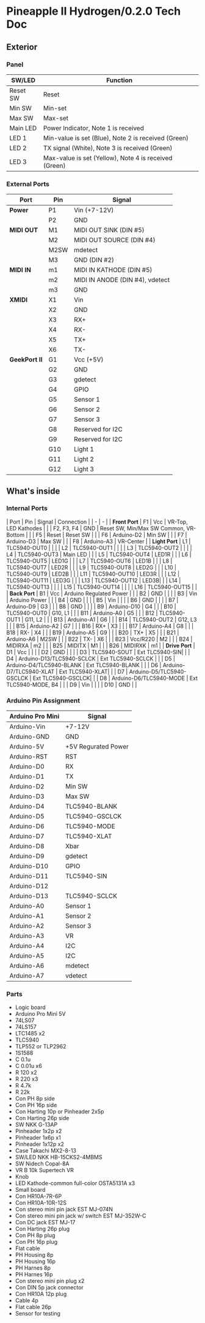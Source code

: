 # Pineapple II Hydrogen/0.2.0 Tech Doc

## Exterior

### Panel

| SW/LED | Function |
| - | - |
| Reset SW | Reset |
| Min SW | Min-set |
| Max SW | Max-set |
| Main LED | Power Indicator, Note 1 is received |
| LED 1 | Min-value is set (Blue), Note 2 is received (Green) |
| LED 2 | TX signal (White), Note 3 is received (Green) |
| LED 3 | Max-value is set (Yellow), Note 4 is received (Green) |

### External Ports

| Port | Pin | Signal |
| - | - | - |
| **Power** | P1 | Vin (+7-12V) |
| | P2 | GND |
| **MIDI OUT** | M1 | MIDI OUT SINK (DIN #5)|
| | M2 | MIDI OUT SOURCE (DIN #4) |
| | M2SW | mdetect |
| | M3 | GND (DIN #2)|
| **MIDI IN** | m1 | MIDI IN KATHODE (DIN #5) |
| | m2 | MIDI IN ANODE (DIN #4), vdetect |
| | m3 | GND |
| **XMIDI** | X1 | Vin |
| | X2 | GND |
| | X3 | RX+ |
| | X4 | RX- |
| | X5 | TX+ |
| | X6 | TX- |
| **GeekPort II** | G1 | Vcc (+5V) |
| | G2 | GND |
| | G3 | gdetect |
| | G4 | GPIO |
| | G5 | Sensor 1 |
| | G6 | Sensor 2 |
| | G7 | Sensor 3 |
| | G8 | Reserved for I2C |
| | G9 | Reserved for I2C |
| | G10 | Light 1 |
| | G11 | Light 2 |
| | G12 | Light 3 |

## What's inside

### Internal Ports

| Port | Pin | Signal | Connection |
| - | - |
| **Front Port** | F1 | Vcc | VR-Top, LED Kathodes |
| | F2, F3, F4 | GND | Reset SW, Min/Max SW Common, VR-Bottom |
| | F5 | Reset | Reset SW |
| | F6 | Arduino-D2 | Min SW |
| | F7 | Arduino-D3 | Max SW |
| | F8 | Arduino-A3 | VR-Center |
| **Light Port** | L1 | TLC5940-OUT0 | |
| | L2 | TLC5940-OUT1 | |
| | L3 | TLC5940-OUT2 | |
| | L4 | TLC5940-OUT3 | Main LED |
| | L5 | TLC5940-OUT4 | LED1R |
| | L6 | TLC5940-OUT5 | LED1G |
| | L7 | TLC5940-OUT6 | LED1B |
| | L8 | TLC5940-OUT7 | LED2R |
| | L9 | TLC5940-OUT8 | LED2G |
| | L10 | TLC5940-OUT9 | LED2B |
| | L11 | TLC5940-OUT10 | LED3R |
| | L12 | TLC5940-OUT11 | LED3G |
| | L13 | TLC5940-OUT12 | LED3B|
| | L14 | TLC5940-OUT13 | |
| | L15 | TLC5940-OUT14 | |
| | L16 | TLC5940-OUT15 | |
| **Back Port** | B1 | Vcc | Arduino Regulated Power |
| | B2 | GND | |
| | B3 | Vin | Arduino Power |
| | B4 | GND | |
| | B5 | Vin | |
| | B6 | GND | |
| | B7 | Arduino-D9 | G3 |
| | B8 | GND | |
| | B9 | Arduino-D10 | G4 |
| | B10 | TLC5940-OUT0 | G10, L1 |
| | B11 | Arduino-A0 | G5 |
| | B12 | TLC5940-OUT1 | G11, L2 |
| | B13 | Arduino-A1 | G6 |
| | B14 | TLC5940-OUT2 | G12, L3 |
| | B15 | Arduino-A2 | G7 |
| | B16 | RX+ | X3 |
| | B17 | Arduino-A4 | G8 |
| | B18 | RX- | X4 |
| | B19 | Arduino-A5 | G9 |
| | B20 | TX+ | X5 |
| | B21 | Arduino-A6 | M2SW |
| | B22 | TX- | X6 |
| | B23 | Vcc/R220 | M2 |
| | B24 | MIDIRXA | m2 |
| | B25 | MIDITX | M1 |
| | B26 | MIDIRXK | m1 |
| **Drive Port** | D1 | Vcc | |
| | D2 | GND | |
| | D3 | TLC5940-SOUT | Ext TLC5940-SIN|
| | D4 | Arduino-D13/TLC5940-SCLCK | Ext TLC5940-SCLCK |
| | D5 | Arduino-D4/TLC5940-BLANK | Ext TLC5940-BLANK |
| | D6 | Arduino-D7/TLC5940-XLAT | Ext TLC5940-XLAT|
| | D7 | Arduino-D5/TLC5940-GSCLCK | Ext TLC5940-GSCLCK|
| | D8 | Arduino-D6/TLC5940-MODE | Ext TLC5940-MODE, B4 |
| | D9 | Vin | |
| | D10 | GND | |

### Arduino Pin Assignment

| Arduino Pro Mini | Signal |
| - | - |
| Arduino-Vin | +7-12V |
| Arduino-GND | GND |
| Arduino-5V | +5V Regurated Power |
| Arduino-RST | RST |
| Arduino-D0 | RX |
| Arduino-D1 | TX |
| Arduino-D2 | Min SW |
| Arduino-D3 | Max SW |
| Arduino-D4 | TLC5940-BLANK |
| Arduino-D5 | TLC5940-GSCLCK |
| Arduino-D6 | TLC5940-MODE |
| Arduino-D7 | TLC5940-XLAT |
| Arduino-D8 | Xbar |
| Arduino-D9 | gdetect |
| Arduino-D10 | GPIO |
| Arduino-D11 | TLC5940-SIN |
| Arduino-D12 | |
| Arduino-D13 | TLC5940-SCLCK |
| Arduino-A0 | Sensor 1 |
| Arduino-A1 | Sensor 2 |
| Arduino-A2 | Sensor 3 |
| Arduino-A3 | VR |
| Arduino-A4 | I2C |
| Arduino-A5 | I2C |
| Arduino-A6 | mdetect |
| Arduino-A7 | vdetect |

### Parts

* Logic board
* Arduino Pro Mini 5V
* 74LS07
* 74LS157
* LTC1485 x2
* TLC5940
* TLP552 or TLP2962
* 1S1588
* C 0.1u
* C 0.01u x6
* R 120 x2
* R 220 x3
* R 4.7k
* R 22k
* Con PH 8p side
* Con PH 16p side
* Con Harting 10p or Pinheader 2x5p
* Con Harting 26p side
* SW NKK G-13AP
* Pinheader 1x2p x2
* Pinheader 1x6p x1
* Pinheader 1x12p x2
* Case Takachi MX2-8-13
* SW/LED NKK HB-15CKS2-4MBMS
* SW Nidech Copal-8A
* VR B 10k Supertech VR
* Knob
* LED Kathode-common full-color OSTA5131A x3
* Small board
* Con HR10A-7R-6P
* Con HR10A-10R-12S
* Con stereo mini pin jack EST MJ-074N
* Con stereo mini pin jack w/ switch EST MJ-352W-C
* Con DC jack EST MJ-17
* Con Harting 26p plug
* Con PH 8p plug
* Con PH 16p plug
* Flat cable
* PH Housing 8p
* PH Housing 16p
* PH Harnes 8p
* PH Harnes 16p
* Con stereo mini pin plug x2
* Con DIN 5p jack connector
* Con HR10A 12p plug
* Cable 4p
* Flat cable 26p
* Sensor for testing



